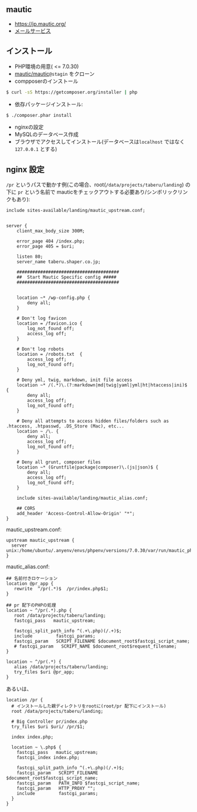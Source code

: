 ## mautic

- https://jp.mautic.org/
- [メールサービス](https://github.com/hdknr/scriptogr.am/blob/master/php/mautic/mautic.email.md)


## インストール

- PHP環境の用意( <= 7.0.30)
- [mautic/mautic](https://github.com/mautic/mautic)`@stagin` をクローン
- compposerのインストール

~~~bash 
$ curl -sS https://getcomposer.org/installer | php
~~~

- 依存パッケージインストール:

~~~bash
$ ./composer.phar install
~~~

- nginxの設定
- MySQLのデータベース作成
- ブラウザでアクセスしてインストール(データベースは`localhost` ではなく `127.0.0.1` とする)


## nginx 設定

`/pr` というパスで動かす例(この場合、root(`/data/projects/taberu/landing`) の下に `pr` という名前で mauticをチェックアウトする必要あり/シンボリックリンクもあり):

~~~
include sites-available/landing/mautic_upstream.conf;


server {
    client_max_body_size 300M;

    error_page 404 /index.php;
    error_page 405 = $uri;

    listen 80;
    server_name taberu.shaper.co.jp;

    #######################################
    ##  Start Mautic Specific config #####
    #######################################


    location ~* /wp-config.php {
        deny all;
    }

    # Don't log favicon
    location = /favicon.ico {
        log_not_found off;
        access_log off;
    }

    # Don't log robots
    location = /robots.txt  {
        access_log off;
        log_not_found off;
    }

    # Deny yml, twig, markdown, init file access
    location ~* /(.*)\.(?:markdown|md|twig|yaml|yml|ht|htaccess|ini)$ {
        deny all;
        access_log off;
        log_not_found off;
    }

    # Deny all attempts to access hidden files/folders such as .htaccess, .htpasswd, .DS_Store (Mac), etc...
    location ~ /\. {
        deny all;
        access_log off;
        log_not_found off;
    }

    # Deny all grunt, composer files
    location ~* (Gruntfile|package|composer)\.(js|json)$ {
        deny all;
        access_log off;
        log_not_found off;
    }

    include sites-available/landing/mautic_alias.conf;

    ## CORS 
    add_header 'Access-Control-Allow-Origin' "*";
}
~~~

mautic_upstream.conf:

~~~
upstream mautic_upstream {
  server unix:/home/ubuntu/.anyenv/envs/phpenv/versions/7.0.30/var/run/mautic_phpfpm.sock;
}
~~~

mautic_alias.conf:

~~~
## 名前付きロケーション
location @pr_app {
   rewrite  ^/pr(.*)$  /pr/index.php$1;
}

## pr 配下のPHPの処理
location ~ ^/pr(.*).php {
   root /data/projects/taberu/landing;     
   fastcgi_pass   mautic_upstream;

   fastcgi_split_path_info ^(.+\.php)(/.+)$;
   include         fastcgi_params;
   fastcgi_param   SCRIPT_FILENAME $document_root$fastcgi_script_name;
   # fastcgi_param   SCRIPT_NAME $document_root$request_filename;
}

location ~ ^/pr(.*) {
   alias /data/projects/taberu/landing;
   try_files $uri @pr_app;
}
~~~

あるいは、

~~~
location /pr {                            
  # インストールした親ディレクトリをrootに(root/pr 配下にインストール)
  root /data/projects/taberu/landing;
                                               
  # Big Controller pr/index.php
  try_files $uri $uri/ /pr/$1;        
                                               
  index index.php;                             
                                               
  location ~ \.php$ {
    fastcgi_pass   mautic_upstream;                                  
    fastcgi_index index.php;          

    fastcgi_split_path_info ^(.+\.php)(/.+)$;               
    fastcgi_param   SCRIPT_FILENAME $document_root$fastcgi_script_name;
    fastcgi_param   PATH_INFO $fastcgi_script_name;
    fastcgi_param   HTTP_PROXY "";
    include         fastcgi_params;
  }
}
~~~